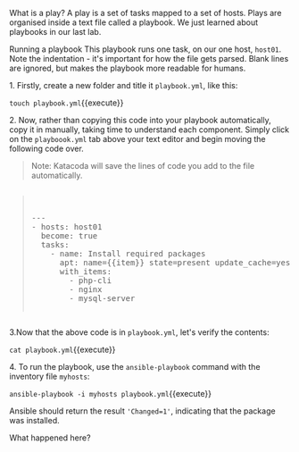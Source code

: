 
What is a play?
A play is a set of tasks mapped to a set of hosts. Plays are organised inside a text file called a playbook. We just learned about playbooks in our last lab.

Running a playbook
This playbook runs one task, on our one host, `host01`. Note the indentation - it's important for how the file gets parsed. Blank lines are ignored, but makes the playbook more readable for humans.

1\. Firstly, create a new folder and title it `playbook.yml`, like this:

`touch playbook.yml`{{execute}}

2\. Now, rather than copying this code into your playbook automatically, copy it in manually, taking time to understand each component. Simply click on the `playboook.yml` tab above your text editor and begin moving the following code over.

>Note: Katacoda will save the lines of code you add to the file automatically.

<pre class="file" data-filename="playbook.yml"><blockquote>

---
- hosts: host01
  become: true
  tasks:
    - name: Install required packages
      apt: name={{item}} state=present update_cache=yes
      with_items:
        - php-cli
        - nginx
        - mysql-server

</blockquote></pre>

3\.Now that the above code is in `playbook.yml`, let's verify the contents:

`cat playbook.yml`{{execute}}

4\. To run the playbook, use the `ansible-playbook` command with the inventory file `myhosts`:

`ansible-playbook -i myhosts playbook.yml`{{execute}}

Ansible should return the result `'Changed=1'`, indicating that the package was installed.

What happened here?
